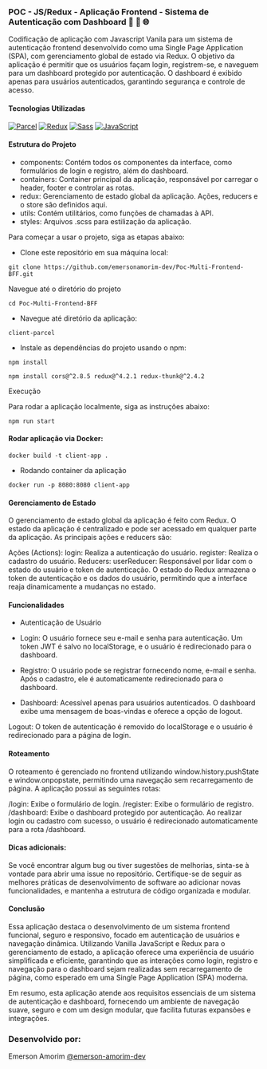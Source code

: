 ### POC - JS/Redux - Aplicação Frontend - Sistema de Autenticação com Dashboard 🚀 🔄 🌐

Codificação de aplicação com Javascript Vanila para um sistema de autenticação frontend desenvolvido como uma Single Page Application (SPA), com gerenciamento global de estado via Redux. O objetivo da aplicação é permitir que os usuários façam login, registrem-se, e naveguem para um dashboard protegido por autenticação. O dashboard é exibido apenas para usuários autenticados, garantindo segurança e controle de acesso.

#### Tecnologias Utilizadas

[![Parcel](https://img.shields.io/badge/Parcel-Bundler-orange)](https://parceljs.org/)
[![Redux](https://img.shields.io/badge/Redux-State%20Management-blue)](https://redux.js.org/)
[![Sass](https://img.shields.io/badge/Sass-CSS%20Preprocessor-pink)](https://sass-lang.com/)
[![JavaScript](https://img.shields.io/badge/JavaScript-Programming%20Language-yellow)](https://developer.mozilla.org/en-US/docs/Web/JavaScript)



#### Estrutura do Projeto

- components: Contém todos os componentes da interface, como formulários de login e registro, além do dashboard.
- containers: Container principal da aplicação, responsável por carregar o header, footer e controlar as rotas.
- redux: Gerenciamento de estado global da aplicação. Ações, reducers e o store são definidos aqui.
- utils: Contém utilitários, como funções de chamadas à API.
- styles: Arquivos .scss para estilização da aplicação.

Para começar a usar o projeto, siga as etapas abaixo:

- Clone este repositório em sua máquina local:

```
git clone https://github.com/emersonamorim-dev/Poc-Multi-Frontend-BFF.git
```
Navegue até o diretório do projeto

```
cd Poc-Multi-Frontend-BFF
```

- Navegue até diretório da aplicação:
```
client-parcel
```

- Instale as dependências do projeto usando o npm:

```
npm install
```

```
npm install cors@^2.8.5 redux@^4.2.1 redux-thunk@^2.4.2
```


Execução

Para rodar a aplicação localmente, siga as instruções abaixo:
```
npm run start
```

#### Rodar aplicação via Docker:

```
docker build -t client-app .
```

- Rodando container da aplicação
  
```
docker run -p 8080:8080 client-app
```


#### Gerenciamento de Estado

O gerenciamento de estado global da aplicação é feito com Redux. O estado da aplicação é centralizado e pode ser acessado em qualquer parte da aplicação. As principais ações e reducers são:

Ações (Actions):
login: Realiza a autenticação do usuário.
register: Realiza o cadastro do usuário.
Reducers:
userReducer: Responsável por lidar com o estado do usuário e token de autenticação.
O estado do Redux armazena o token de autenticação e os dados do usuário, permitindo que a interface reaja dinamicamente a mudanças no estado.

#### Funcionalidades

- Autenticação de Usuário
- Login: O usuário fornece seu e-mail e senha para autenticação. Um token JWT é salvo no localStorage, e o usuário é redirecionado para o dashboard.

- Registro: O usuário pode se registrar fornecendo nome, e-mail e senha. Após o cadastro, ele é automaticamente redirecionado para o dashboard.

- Dashboard: Acessível apenas para usuários autenticados. O dashboard exibe uma mensagem de boas-vindas e oferece a opção de logout.

Logout: O token de autenticação é removido do localStorage e o usuário é redirecionado para a página de login.


#### Roteamento

O roteamento é gerenciado no frontend utilizando window.history.pushState e window.onpopstate, permitindo uma navegação sem recarregamento de página. A aplicação possui as seguintes rotas:

/login: Exibe o formulário de login.
/register: Exibe o formulário de registro.
/dashboard: Exibe o dashboard protegido por autenticação.
Ao realizar login ou cadastro com sucesso, o usuário é redirecionado automaticamente para a rota /dashboard.


#### Dicas adicionais:

Se você encontrar algum bug ou tiver sugestões de melhorias, sinta-se à vontade para abrir uma issue no repositório.
Certifique-se de seguir as melhores práticas de desenvolvimento de software ao adicionar novas funcionalidades, e mantenha a estrutura de código organizada e modular.

#### Conclusão

Essa aplicação destaca o desenvolvimento de um sistema frontend funcional, seguro e responsivo, focado em autenticação de usuários e navegação dinâmica. Utilizando Vanilla JavaScript e Redux para o gerenciamento de estado, a aplicação oferece uma experiência de usuário simplificada e eficiente, garantindo que as interações como login, registro e navegação para o dashboard sejam realizadas sem recarregamento de página, como esperado em uma Single Page Application (SPA) moderna.

Em resumo, esta aplicação atende aos requisitos essenciais de um sistema de autenticação e dashboard, fornecendo um ambiente de navegação suave, seguro e com um design modular, que facilita futuras expansões e integrações.

### Desenvolvido por:

Emerson Amorim [@emerson-amorim-dev](https://www.linkedin.com/in/emerson-amorim-dev/)
